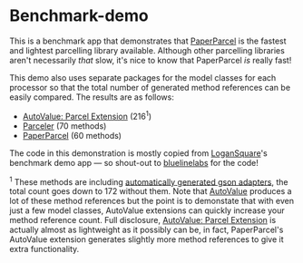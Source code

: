 # Benchmark-demo

This is a benchmark app that demonstrates that [PaperParcel](http://grandstaish.github.io/paperparcel/) is the fastest and lightest parcelling library available. Although other parcelling libraries aren't necessarily *that* slow, it's nice to know that PaperParcel *is* really fast! 

This demo also uses separate packages for the model classes for each processor so that the total number of generated method references can be easily compared. The results are as follows:
- [AutoValue: Parcel Extension](https://github.com/rharter/auto-value-parcel) (216<sup>1</sup>)
- [Parceler](http://parceler.org/) (70 methods)
- [PaperParcel](http://grandstaish.github.io/paperparcel/) (60 methods)

The code in this demonstration is mostly copied from [LoganSquare](https://github.com/bluelinelabs/LoganSquare/)'s benchmark demo app — so shout-out to [bluelinelabs](http://bluelinelabs.com/) for the code!

<sup>1</sup> These methods are including [automatically generated gson adapters](https://github.com/rharter/auto-value-gson), the total count goes down to 172 without them. Note that [AutoValue](https://github.com/google/auto/tree/master/value) produces a lot of these method references but the point is to demonstate that with even just a few model classes, AutoValue extensions can quickly increase your method reference count. Full disclosure, [AutoValue: Parcel Extension](https://github.com/rharter/auto-value-parcel) is actually almost as lightweight as it possibly can be, in fact, PaperParcel's AutoValue extension generates slightly more method references to give it extra functionality.
